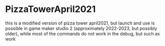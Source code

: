 # PizzaTowerApril2021
this is a modified version of pizza tower april2021, but launch and use is possible in game maker studio 2 (approximately 2022-2023, but possibly older), while most of the commands do not work in the debug, but such as work
